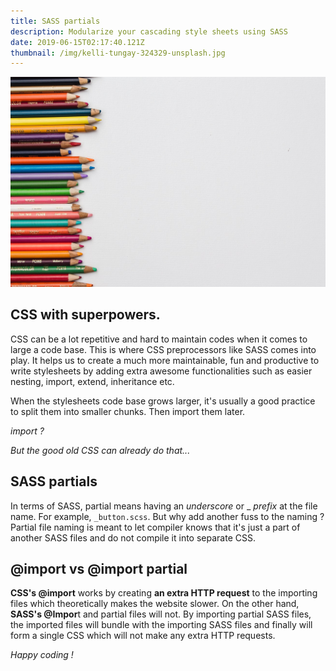 ```yaml
---
title: SASS partials
description: Modularize your cascading style sheets using SASS
date: 2019-06-15T02:17:40.121Z
thumbnail: /img/kelli-tungay-324329-unsplash.jpg
---
```

![Colors](/img/kelli-tungay-324329-unsplash.jpg "Colors")

## CSS with superpowers.

CSS can be a lot repetitive and hard to maintain codes when it comes to large a code base. This is where CSS preprocessors like SASS comes into play. It helps us to create a much more maintainable, fun and productive to write stylesheets by adding extra awesome functionalities such as easier nesting, import, extend, inheritance etc.

When the stylesheets code base grows larger, it's usually a good practice to split them into smaller chunks. Then import them later. 

_import ?_

_But the good old CSS can already do that..._

## SASS partials

In terms of SASS, partial means having an _underscore_ or _ _prefix_ at the file name. For example, `_button.scss`. But why add another fuss to the naming ? Partial file naming is meant to let compiler knows that it's just a part of another SASS files and do not compile it into separate CSS.

## @import vs @import partial

**CSS's @import** works by creating **an extra HTTP request** to the importing files which theoretically makes the website slower. On the other hand, **SASS's @Impor**t and partial files will not. By importing partial SASS files, the imported files will bundle with the importing SASS files and finally will form a single CSS which will not make any extra HTTP requests.

_Happy coding !_
